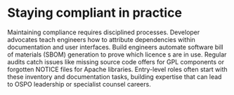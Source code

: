 # Staying compliant in practice

Maintaining compliance requires disciplined processes. Developer advocates teach engineers how to attribute dependencies within 
documentation and user interfaces. Build engineers automate software bill of materials (SBOM) generation to prove which licence
s are in use. Regular audits catch issues like missing source code offers for GPL components or forgotten NOTICE files for Apache libraries. Entry-level roles often start with these inventory and documentation tasks, building expertise that can lead to OSPO leadership or specialist counsel careers.
